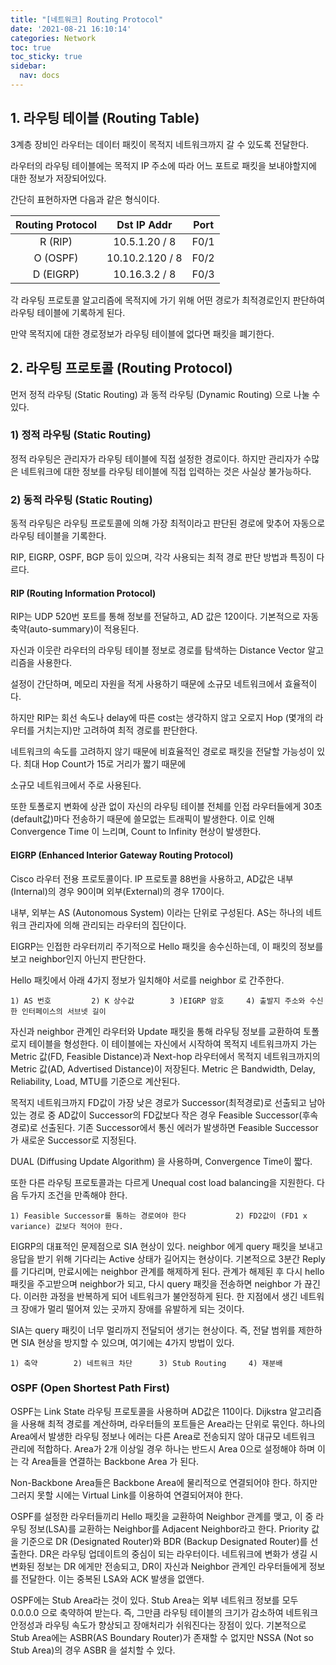 ```yaml
---
title: "[네트워크] Routing Protocol"
date: '2021-08-21 16:10:14'
categories: Network
toc: true
toc_sticky: true
sidebar:
  nav: docs
---
```

## 1. 라우팅 테이블 (Routing Table)

3계층 장비인 라우터는 데이터 패킷이 목적지 네트워크까지 갈 수 있도록 전달한다. 

라우터의 라우팅 테이블에는 목적지 IP 주소에 따라 어느 포트로 패킷을 보내야할지에 대한 정보가 저장되어있다. 

간단히 표현하자면 다음과 같은 형식이다.

| Routing Protocol |   Dst IP Addr   | Port |
| :--------------: | :-------------: | :--: |
|     R (RIP)      |  10.5.1.20 / 8  | F0/1 |
|     O (OSPF)     | 10.10.2.120 / 8 | F0/2 |
|    D (EIGRP)     |  10.16.3.2 / 8  | F0/3 |

각 라우팅 프로토콜 알고리즘에 목적지에 가기 위해 어떤 경로가 최적경로인지 판단하여 라우팅 테이블에 기록하게 된다.

만약 목적지에 대한 경로정보가 라우팅 테이블에 없다면 패킷을 폐기한다.



## 2. 라우팅 프로토콜 (Routing Protocol)

먼저 정적 라우팅 (Static Routing) 과 동적 라우팅 (Dynamic Routing) 으로 나눌 수 있다.



### 1) 정적 라우팅 (Static Routing)

정적 라우팅은 관리자가 라우팅 테이블에 직접 설정한 경로이다. 하지만 관리자가 수많은 네트워크에 대한 정보를 라우팅 테이블에 직접 입력하는 것은 사실상 불가능하다.



### 2) 동적 라우팅 (Static Routing)

동적 라우팅은 라우팅 프로토콜에 의해 가장 최적이라고 판단된 경로에 맞추어 자동으로 라우팅 테이블을 기록한다. 

RIP, EIGRP, OSPF, BGP 등이 있으며, 각각 사용되는 최적 경로 판단 방법과 특징이 다르다.



#### RIP (Routing Information Protocol)

RIP는 UDP 520번 포트를 통해 정보를 전달하고, AD 값은 120이다. 기본적으로 자동축약(auto-summary)이 적용된다.

자신과 이웃란 라우터의 라우팅 테이블 정보로 경로를 탐색하는 Distance Vector 알고리즘을 사용한다.

설정이 간단하며, 메모리 자원을 적게 사용하기 때문에 소규모 네트워크에서 효율적이다. 



하지만 RIP는 회선 속도나 delay에 따른 cost는 생각하지 않고 오로지 Hop (몇개의 라우터를 거치는지)만 고려하여 최적 경로를 판단한다.

네트워크의 속도를 고려하지 않기 때문에 비효율적인 경로로 패킷을 전달할 가능성이 있다. 최대 Hop Count가 15로 거리가 짧기 때문에 

소규모 네트워크에서 주로 사용된다. 

또한 토폴로지 변화에 상관 없이 자신의 라우팅 테이블 전체를 인접 라우터들에게 30초 (default값)마다 전송하기 때문에 쓸모없는 트래픽이 발생한다. 이로 인해 Convergence Time 이 느리며, Count to Infinity 현상이 발생한다.



#### EIGRP (Enhanced Interior Gateway Routing Protocol)

Cisco 라우터 전용 프로토콜이다. IP 프로토콜 88번을 사용하고,  AD값은 내부(Internal)의 경우 90이며 외부(External)의 경우 170이다. 

내부, 외부는 AS (Autonomous System) 이라는 단위로 구성된다. AS는 하나의 네트워크 관리자에 의해 관리되는 라우터의 집단이다.

EIGRP는 인접한 라우터끼리 주기적으로 Hello 패킷을 송수신하는데, 이 패킷의 정보를 보고 neighbor인지 아닌지 판단한다.

Hello 패킷에서 아래 4가지 정보가 일치해야 서로를 neighbor 로 간주한다.

```1) AS 번호			2) K 상수값		3 )EIGRP 암호		4) 출발지 주소와 수신한 인터페이스의 서브넷 길이```

자신과 neighbor 관계인 라우터와 Update 패킷을 통해 라우팅 정보를 교환하여 토폴로지 테이블을 형성한다. 이 테이블에는 자신에서 시작하여 목적지 네트워크까지 가는 Metric 값(FD, Feasible Distance)과 Next-hop 라우터에서 목적지 네트워크까지의 Metric 값(AD, Advertised Distance)이 저장된다. Metric 은 Bandwidth, Delay, Reliability, Load, MTU를 기준으로 계산된다. 

목적지 네트워크까지 FD값이 가장 낮은 경로가 Successor(최적경로)로 선출되고 남아있는 경로 중 AD값이 Successor의 FD값보다 작은 경우 Feasible Successor(후속경로)로 선출된다. 기존 Successor에서 통신 에러가 발생하면 Feasible Successor가 새로운 Successor로 지정된다.

DUAL (Diffusing Update Algorithm) 을 사용하며, Convergence Time이 짧다. 

또한 다른 라우팅 프로토콜과는 다르게 Unequal cost load balancing을 지원한다. 다음 두가지 조건을 만족해야 한다.

```1) Feasible Successor를 통하는 경로여야 한다			2) FD2값이 (FD1 x variance) 값보다 적어야 한다.```

EIGRP의 대표적인 문제점으로 SIA 현상이 있다. neighbor 에게 query 패킷을 보내고 응답을 받기 위해 기다리는 Active 상태가 길어지는 현상이다. 기본적으로 3분간 Reply를 기다리며, 만료시에는 neighbor 관계를 해제하게 된다. 관계가 해제된 후 다시 hello 패킷을 주고받으며 neighbor가 되고, 다시 query 패킷을 전송하면 neighbor 가 끊긴다. 이러한 과정을 반복하게 되어 네트워크가 불안정하게 된다. 한 지점에서 생긴 네트워크 장애가 멀리 떨어져 있는 곳까지 장애를 유발하게 되는 것이다. 

SIA는 query 패킷이 너무 멀리까지 전달되어 생기는 현상이다. 즉, 전달 범위를 제한하면 SIA 현상을 방지할 수 있으며, 여기에는 4가지 방법이 있다.

```1) 축약		2) 네트워크 차단		3) Stub Routing		4) 재분배```



### OSPF (Open Shortest Path First)

OSPF는 Link State 라우팅 프로토콜을 사용하며 AD값은 110이다. Dijkstra 알고리즘을 사용해 최적 경로를 계산하며, 라우터들의 포트들은 Area라는 단위로 묶인다. 하나의 Area에서 발생한 라우팅 정보나 에러는 다른 Area로 전송되지 않아 대규모 네트워크 관리에 적합하다. Area가 2개 이상일 경우 하나는 반드시 Area 0으로 설정해야 하며 이는 각 Area들을 연결하는 Backbone Area 가 된다.

Non-Backbone Area들은 Backbone Area에 물리적으로 연결되어야 한다. 하지만 그러지 못할 시에는 Virtual Link를 이용하여 연결되어져야 한다.

OSPF를 설정한 라우터들끼리 Hello 패킷을 교환하여 Neighbor 관계를 맺고, 이 중 라우팅 정보(LSA)를 교환하는 Neighbor를 Adjacent Neighbor라고 한다. Priority 값을 기준으로 DR (Designated Router)와 BDR (Backup Designated Router)를 선출한다. DR은 라우팅 업데이트의 중심이 되는 라우터이다. 네트워크에 변화가 생길 시 변화된 정보는 DR 에게만 전송되고, DR이 자신과 Neighbor 관계인 라우터들에게 정보를 전달한다. 이는 중복된 LSA와 ACK 발생을 없앤다.

OSPF에는 Stub Area라는 것이 있다. Stub Area는 외부 네트워크 정보를 모두 0.0.0.0 으로 축약하여 받는다. 즉, 그만큼 라우팅 테이블의 크기가 감소하여 네트워크 안정성과 라우팅 속도가 향상되고 장애처리가 쉬워진다는 장점이 있다. 기본적으로 Stub Area에는 ASBR(AS Boundary Router)가 존재할 수 없지만 NSSA (Not so Stub Area)의 경우 ASBR 을 설치할 수 있다.